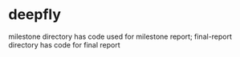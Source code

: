 # deepfly

milestone directory has code used for milestone report; final-report directory has code for final report
